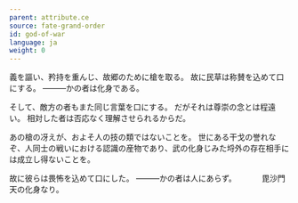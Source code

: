 ```yaml
---
parent: attribute.ce
source: fate-grand-order
id: god-of-war
language: ja
weight: 0
---
```


義を謳い、矜持を重んじ、故郷のために槍を取る。
故に民草は称賛を込めて口にする。
―――かの者は化身である。

そして、敵方の者もまた同じ言葉を口にする。
だがそれは尊崇の念とは程遠い。
相対した者は否応なく理解させられるからだ。

あの槍の冴えが、およそ人の技の類ではないことを。
世にある干戈の誉れなぞ、人同士の戦いにおける認識の産物であり、武の化身じみた埒外の存在相手には成立し得ないことを。

故に彼らは畏怖を込めて口にした。
―――かの者は人にあらず。
　　　毘沙門天の化身なり。
